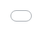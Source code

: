 ```yaml
---
layout: post
title: "나고은과 이채영이 RBW 걸그룹 PURPLEK에 데뷔하면서 두 번째 기회를 얻고 있다.SS"
author: "undefined"
thumbnail: "https://uploads.disquscdn.com/images/761c7af3d79c9f2d9c62e3197cb0cbe9f8fb33853817c90703c1aa22ff8429b0.jpg"
tags: 
---
```



RBW의 새 걸그룹 PURPLEK의 두 멤버!서바이벌 리얼리티 쇼에 출연하지 못한 SS가 K-pop에서 두 번째 기회를 얻고 있다.

나고은은 프로듀스48을 통해 인기를 얻었고 29위에 올랐다. 그녀의 생일은 1999년 9월 3일입니다.


<div class="video_wrapper" style="padding-top: 56.25%;">
    <iframe width="100%" height="100%" src="//www.youtube.com/embed/DI5hCB7VQUE" frameborder="0" allowfullscreen="" style="position: absolute; top: 0px; left: 0px; width: 100%; height: 100%;"></iframe>
</div>


![image](https://uploads.disquscdn.com/images/761c7af3d79c9f2d9c62e3197cb0cbe9f8fb33853817c90703c1aa22ff8429b0.jpg)

이채영은 KPOP STAR 시즌 1, 3에 나왔으며, 노래 실력으로 잘 알려져 있다. 그녀는 이채연(아이즈원)과 이채령(ITZY)과 함께 공연했다. (참고로 그들의 이름이 모두 어떻게 비슷한지 흥미롭다.) 그녀는 전 YG 연습생이고 2002년 12월 5일에 태어났다. 이채영이 채인이라는 예명으로 데뷔한다.


<div class="video_wrapper" style="padding-top: 56.25%;">
    <iframe width="100%" height="100%" src="//www.youtube.com/embed/k50QtBcH40A" frameborder="0" allowfullscreen="" style="position: absolute; top: 0px; left: 0px; width: 100%; height: 100%;"></iframe>
</div>



<div class="video_wrapper" style="padding-top: 56.25%;">
    <iframe width="100%" height="100%" src="//www.youtube.com/embed/A_zDu7N_SVo" frameborder="0" allowfullscreen="" style="position: absolute; top: 0px; left: 0px; width: 100%; height: 100%;"></iframe>
</div>



<div class="video_wrapper" style="padding-top: 56.25%;">
    <iframe width="100%" height="100%" src="//www.youtube.com/embed/wfaGeICGRVE" frameborder="0" allowfullscreen="" style="position: absolute; top: 0px; left: 0px; width: 100%; height: 100%;"></iframe>
</div>


![image](https://uploads.disquscdn.com/images/896caaa18ea7929304644180d7ca97613d945d6c06bc0f29e954793005f8f28d.jpg)

이 7명의 멤버들의 이름은 박 지은, 나 고은, 도시, 이레, 유키, 채인, 스완이다.

이 그룹은 2020년 11월 26일에 데뷔 싱글 "My Heart Skip A Beat"을 발표했지만, 2021년 초에 정식 데뷔할 예정이다.

![image](https://uploads.disquscdn.com/images/62b5efa2706b5f45f33d12ac592c540a7e9dac7d299acd329a7ec04a18aa0c2b.jpg)